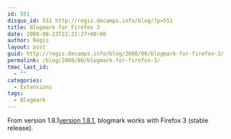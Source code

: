 ```yaml
---
id: 551
disqus_id: 551 http://regis.decamps.info/blog/?p=551
title: Blogmark for Firefox 3
date: 2008-08-23T22:21:27+00:00
author: Régis
layout: post
guid: http://regis.decamps.info/blog/2008/08/blogmark-for-firefox-3/
permalink: /blog/2008/08/blogmark-for-firefox-3/
tmac_last_id:
  - ""
categories:
  - Extensions
tags:
  - Blogmark
---
```

From version 1.8.1[version 1.8.1](https://addons.mozilla.org/fr/firefox/addons/versions/1487#version-1.8.1), blogmark works with Firefox 3 (stable release).
